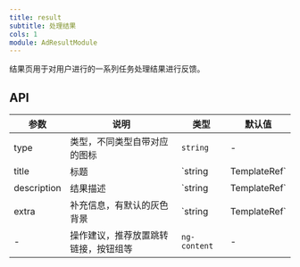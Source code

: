 ```yaml
---
title: result
subtitle: 处理结果
cols: 1
module: AdResultModule
---
```


结果页用于对用户进行的一系列任务处理结果进行反馈。

## API

参数 | 说明 | 类型 | 默认值
----|------|-----|------
type | 类型，不同类型自带对应的图标 | `string` | -
title | 标题 | `string | TemplateRef<any>` | -
description | 结果描述 | `string | TemplateRef<any>` | -
extra | 补充信息，有默认的灰色背景 | `string | TemplateRef<any>` | -
- | 操作建议，推荐放置跳转链接，按钮组等 | `ng-content` | -
